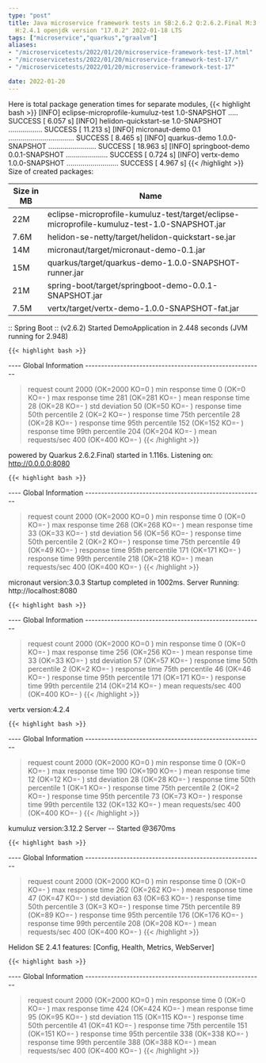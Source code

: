 ```yaml
---
type: "post"
title: Java microservice framework tests in SB:2.6.2 Q:2.6.2.Final M:3.2.7 V:4.2.4
  H:2.4.1 openjdk version "17.0.2" 2022-01-18 LTS
tags: ["microservice","quarkus","graalvm"]
aliases:
- "/microservicetests/2022/01/20/microservice-framework-test-17.html"
- "/microservicetests/2022/01/20/microservice-framework-test-17/"
- "/microservicetests/2022/01/20/microservice-framework-test-17"

date: 2022-01-20
---
```

 
Here is total package generation times for separate modules,
{{< highlight bash >}}
[INFO] eclipse-microprofile-kumuluz-test 1.0-SNAPSHOT ..... SUCCESS [  6.057 s]
[INFO] helidon-quickstart-se 1.0-SNAPSHOT ................. SUCCESS [ 11.213 s]
[INFO] micronaut-demo 0.1 ................................. SUCCESS [  8.465 s]
[INFO] quarkus-demo 1.0.0-SNAPSHOT ........................ SUCCESS [ 18.963 s]
[INFO] springboot-demo 0.0.1-SNAPSHOT ..................... SUCCESS [  0.724 s]
[INFO] vertx-demo 1.0.0-SNAPSHOT .......................... SUCCESS [  4.967 s]
{{< /highlight >}}
Size of created packages:

| Size in MB |  Name |
|------------|-------|
| 22M | eclipse-microprofile-kumuluz-test/target/eclipse-microprofile-kumuluz-test-1.0-SNAPSHOT.jar |
| 7.6M | helidon-se-netty/target/helidon-quickstart-se.jar |
| 14M | micronaut/target/micronaut-demo-0.1.jar |
| 15M | quarkus/target/quarkus-demo-1.0.0-SNAPSHOT-runner.jar |
| 21M | spring-boot/target/springboot-demo-0.0.1-SNAPSHOT.jar |
| 7.5M | vertx/target/vertx-demo-1.0.0-SNAPSHOT-fat.jar |


:: Spring Boot :: (v2.6.2) Started DemoApplication in 2.448 seconds (JVM running for 2.948)

    {{< highlight bash >}}
---- Global Information --------------------------------------------------------
> request count                                       2000 (OK=2000   KO=0     )
> min response time                                      0 (OK=0      KO=-     )
> max response time                                    281 (OK=281    KO=-     )
> mean response time                                    28 (OK=28     KO=-     )
> std deviation                                         50 (OK=50     KO=-     )
> response time 50th percentile                          2 (OK=2      KO=-     )
> response time 75th percentile                         28 (OK=28     KO=-     )
> response time 95th percentile                        152 (OK=152    KO=-     )
> response time 99th percentile                        204 (OK=204    KO=-     )
> mean requests/sec                                    400 (OK=400    KO=-     )
{{< /highlight >}}

powered by Quarkus 2.6.2.Final) started in 1.116s. Listening on: http://0.0.0.0:8080

    {{< highlight bash >}}
---- Global Information --------------------------------------------------------
> request count                                       2000 (OK=2000   KO=0     )
> min response time                                      0 (OK=0      KO=-     )
> max response time                                    268 (OK=268    KO=-     )
> mean response time                                    33 (OK=33     KO=-     )
> std deviation                                         56 (OK=56     KO=-     )
> response time 50th percentile                          2 (OK=2      KO=-     )
> response time 75th percentile                         49 (OK=49     KO=-     )
> response time 95th percentile                        171 (OK=171    KO=-     )
> response time 99th percentile                        218 (OK=218    KO=-     )
> mean requests/sec                                    400 (OK=400    KO=-     )
{{< /highlight >}}

micronaut version:3.0.3 Startup completed in 1002ms. Server Running: http://localhost:8080

    {{< highlight bash >}}
---- Global Information --------------------------------------------------------
> request count                                       2000 (OK=2000   KO=0     )
> min response time                                      0 (OK=0      KO=-     )
> max response time                                    256 (OK=256    KO=-     )
> mean response time                                    33 (OK=33     KO=-     )
> std deviation                                         57 (OK=57     KO=-     )
> response time 50th percentile                          2 (OK=2      KO=-     )
> response time 75th percentile                         46 (OK=46     KO=-     )
> response time 95th percentile                        171 (OK=171    KO=-     )
> response time 99th percentile                        214 (OK=214    KO=-     )
> mean requests/sec                                    400 (OK=400    KO=-     )
{{< /highlight >}}

vertx version:4.2.4

    {{< highlight bash >}}
---- Global Information --------------------------------------------------------
> request count                                       2000 (OK=2000   KO=0     )
> min response time                                      0 (OK=0      KO=-     )
> max response time                                    190 (OK=190    KO=-     )
> mean response time                                    12 (OK=12     KO=-     )
> std deviation                                         28 (OK=28     KO=-     )
> response time 50th percentile                          1 (OK=1      KO=-     )
> response time 75th percentile                          2 (OK=2      KO=-     )
> response time 95th percentile                         73 (OK=73     KO=-     )
> response time 99th percentile                        132 (OK=132    KO=-     )
> mean requests/sec                                    400 (OK=400    KO=-     )
{{< /highlight >}}

kumuluz version:3.12.2 Server -- Started @3670ms

    {{< highlight bash >}}
---- Global Information --------------------------------------------------------
> request count                                       2000 (OK=2000   KO=0     )
> min response time                                      0 (OK=0      KO=-     )
> max response time                                    262 (OK=262    KO=-     )
> mean response time                                    47 (OK=47     KO=-     )
> std deviation                                         63 (OK=63     KO=-     )
> response time 50th percentile                          3 (OK=3      KO=-     )
> response time 75th percentile                         89 (OK=89     KO=-     )
> response time 95th percentile                        176 (OK=176    KO=-     )
> response time 99th percentile                        208 (OK=208    KO=-     )
> mean requests/sec                                    400 (OK=400    KO=-     )
{{< /highlight >}}

Helidon SE 2.4.1 features: [Config, Health, Metrics, WebServer]

    {{< highlight bash >}}
---- Global Information --------------------------------------------------------
> request count                                       2000 (OK=2000   KO=0     )
> min response time                                      0 (OK=0      KO=-     )
> max response time                                    424 (OK=424    KO=-     )
> mean response time                                    95 (OK=95     KO=-     )
> std deviation                                        115 (OK=115    KO=-     )
> response time 50th percentile                         41 (OK=41     KO=-     )
> response time 75th percentile                        151 (OK=151    KO=-     )
> response time 95th percentile                        338 (OK=338    KO=-     )
> response time 99th percentile                        388 (OK=388    KO=-     )
> mean requests/sec                                    400 (OK=400    KO=-     )
{{< /highlight >}}
